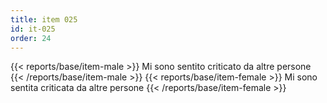 ```yaml
---
title: item 025
id: it-025
order: 24
---
```

{{< reports/base/item-male >}}
  Mi sono sentito criticato da altre persone
{{< /reports/base/item-male >}}
{{< reports/base/item-female >}}
  Mi sono sentita criticata da altre persone
{{< /reports/base/item-female >}}